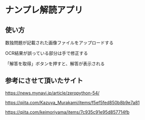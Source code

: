 # ナンプレ解読アプリ

## 使い方
数独問題が記載された画像ファイルをアップロードする

OCR結果が誤っている部分は手で修正する

「解答を取得」ボタンを押すと、解答が表示される

## 参考にさせて頂いたサイト
https://news.mynavi.jp/article/zeropython-54/

https://qiita.com/Kazuya_Murakami/items/f5ef5fed850b8b9e7a81

https://qiita.com/keimoriyama/items/7c935c91e95d857714fb
